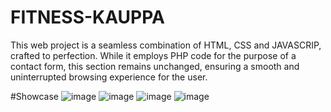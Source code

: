 # FITNESS-KAUPPA
This web project is a seamless combination of HTML, CSS and JAVASCRIP, crafted to perfection. While it employs PHP code for the purpose of a contact form, this section remains unchanged, ensuring a smooth and uninterrupted browsing experience for the user.

#Showcase
![image](https://user-images.githubusercontent.com/69573290/235531653-89340205-3b36-4ee2-b24f-dbd929eb8bf8.png)
![image](https://user-images.githubusercontent.com/69573290/235531692-e7ba2f26-cb95-44e0-9bbe-7a67a0c60ea9.png)
![image](https://user-images.githubusercontent.com/69573290/235531729-48e41828-ea93-4824-8375-53de5514ba54.png)
![image](https://user-images.githubusercontent.com/69573290/235531866-ed6c5765-d2bd-4714-8dbd-ca12f5e3134e.png)

